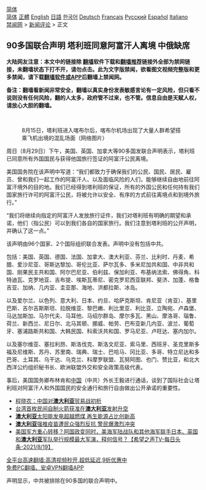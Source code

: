  <!-- 面包屑导航 --> <div class="breadcrumb"><!-- GTranslate: https://gtranslate.io/ -->  <div class="switcher notranslate">  <div class="selected">  <a href="#" onclick="return false;"> 简体</a>  </div>  <div class="option">  <a href="https://www.bannedbook.org" onclick="doGTranslate('zh-CN|zh-CN');jQuery('div.switcher div.selected a').html(jQuery(this).html());return false;" title="简体中文" class="nturl selected"> 简体</a>  <a href="https://www.bannedbook.org/zh-tw/" onclick="doGTranslate('zh-CN|zh-TW');jQuery('div.switcher div.selected a').html(jQuery(this).html());return false;" title="繁體中文" class="nturl"> 正體</a>  <a href="https://www.bannedbook.org/en/" onclick="doGTranslate('zh-CN|en');jQuery('div.switcher div.selected a').html(jQuery(this).html());return false;" title="English" class="nturl"> English</a>  <a href="https://www.bannedbook.org/ja/" onclick="doGTranslate('zh-CN|ja');jQuery('div.switcher div.selected a').html(jQuery(this).html());return false;" title="日本語" class="nturl"> 日語</a>  <a href="https://www.bannedbook.org/ko/" onclick="doGTranslate('zh-CN|ko');jQuery('div.switcher div.selected a').html(jQuery(this).html());return false;" title="한국어" class="nturl"> 한국어</a>  <a href="https://www.bannedbook.org/de/" onclick="doGTranslate('zh-CN|de');jQuery('div.switcher div.selected a').html(jQuery(this).html());return false;" title="Deutsch" class="nturl"> Deutsch</a>  <a href="https://www.bannedbook.org/fr/" onclick="doGTranslate('zh-CN|fr');jQuery('div.switcher div.selected a').html(jQuery(this).html());return false;" title="Français" class="nturl"> Français</a>  <a href="https://www.bannedbook.org/ru/" onclick="doGTranslate('zh-CN|ru');jQuery('div.switcher div.selected a').html(jQuery(this).html());return false;" title="Русский" class="nturl"> Русский</a>  <a href="https://www.bannedbook.org/es/" onclick="doGTranslate('zh-CN|es');jQuery('div.switcher div.selected a').html(jQuery(this).html());return false;" title="Español" class="nturl"> Español</a>  <a href="https://www.bannedbook.org/it/" onclick="doGTranslate('zh-CN|it');jQuery('div.switcher div.selected a').html(jQuery(this).html());return false;" title="Italiano" class="nturl"> Italiano</a>  </div>  </div>      <div class='breadcrumb-sub'><!-- Breadcrumb NavXT 6.3.0 --> <a href="https://www.bannedbook.org/" class="home">禁闻网</a> &gt; <a href="https://www.bannedbook.org/bnews/comments/" class="category">新闻评论</a> &gt; 正文</div></div><h2>90多国联合声明 塔利班同意阿富汗人离境 中俄缺席</h2> <p class="notice"><b>大陆网友注意：本文中的链接除 <a href="https://github.com/bannedbook/fanqiang" >翻墙</a>软件下载和<a href="https://github.com/killgcd/justmysocks/blob/master/README.md">翻墙推荐</a>链接外全部为禁网链接，未翻墙状态下打不开，请勿点击。此为文字版禁闻，欲看图文视频完整版和更多禁闻，请下载<a href="https://github.com/bannedbook/fanqiang">翻墙软件或APP</a>后翻墙上禁闻网。</p><p>备注：翻墙看新闻非常安全，翻墙以真实身份发表敏感言论有一定风险，但只看不说则没有任何风险，翻的人太多，政府管不过来，也不管。信息自由是天赋人权，请放心大胆的翻墙。</b></p>  <div class="entry"> <br /> <figure><a href="https://i2.wp.com/upload-images-bucket-v64rleca837do.s3.eu-west-1.amazonaws.com/wp-content/uploads/2021/08/22020744/20210816063519795.jpeg?fit=600%2C387&#038;ssl=1" data-caption="8月15日，塔利班进入喀布尔后，喀布尔机场出现了大量人群希望搭乘飞机出境的混乱场面（网络图片）"></a><figcaption class="wp-caption-text">8月15日，塔利班进入喀布尔后，喀布尔机场出现了大量人群希望搭乘飞机出境的混乱场面（网络图片）</figcaption></figure> <p>周日（8月29日）下午，美国、英国、加拿大等90多国发联合声明表示，塔利班已同意所有外国国民与获得他国旅行签证的阿富汗公民离境。</p> <p>美国国务院在该声明中写道：“我们都致力于确保我们的公民、国民、居民、雇员、曾和我们一起工作的阿富汗人、以及面临风险的人们，能够继续自由地前往阿富汗境外的目的地。我们已经得到塔利班的保证，所有的外国公民和任何持有我们国家旅行许可的阿富汗公民，将被允许以安全、有序的方式前往离境点和到境外旅行。”</p>  <p>“我们将继续向指定的阿富汗人发放旅行证件，我们对塔利班有明确的期望和承诺，他们（指公民）可以到我们各自的国家旅行。我们注意到塔利班的公开声明，并确认了这一点。”</p> <p>该声明由96个国家、2个国际组织联合发表。声明中没有包括中共。</p>  <p>包括：美国、英国、德国、法国、加拿大、澳大利亚、芬兰、比利时、丹麦、希腊、爱沙尼亚、哥斯达黎加、哥伦比亚、萨尔瓦多、多米尼加共和国、中非共和国、刚果民主共和国、阿尔巴尼亚、伯利兹、保加利亚、布基纳法索、佛得角、科特迪瓦、克罗地亚、吉布提、埃斯瓦蒂尼、密克罗尼西亚联邦、斐济、加蓬、格鲁吉亚、加纳、几内亚、圭亚那、海地、洪都拉斯、冰岛。</p> <p>以及爱尔兰、以色列、意大利、日本、约旦、哈萨克斯坦、肯尼亚（肯亚）、基里巴斯、吉尔吉斯斯坦、拉脱维亚、黎巴嫩、利比里亚、利比亚、立陶宛、卢森堡、马达加斯加、马尔代夫、马耳他、马绍尔群岛、摩尔多瓦、黑山、摩洛哥、瑙鲁、荷兰、新西兰、尼日尔、北马其顿、挪威、帕劳、巴布亚新几内亚、波兰、葡萄牙、塞浦路斯共和国、大韩民国、科索沃共和国、罗马尼亚、卢旺达、塞内加尔。</p>  <p>以及塞尔维亚、塞拉利昂、斯洛伐克、斯洛文尼亚、索马里、西班牙、圣克里斯多福及尼维斯、苏丹、苏里南、瑞典、瑞士、巴哈马、冈比亚、多哥、特立尼达和多巴哥、土耳其、乌干达、乌克兰、科摩罗联盟、瓦努阿图、也门、赞比亚，和北大西洋公约组织秘书长、欧洲联盟外交和安全政策高级代表。</p> <p>事后，美国国务卿布林肯和<span class='wp_keywordlink_affiliate'><a href="https://www.bannedbook.org/" title="中国" target="_blank">中国</a></span>（中共）外长王毅进行通话，谈到了国际社会让塔利班对阿富汗人和外国国民的安全通行和旅行自由做出公开承诺的重要性。</p>  <ul class='op-related-articles' title='相关阅读'> <li><a href='https://www.bannedbook.org/bnews/ssgc/20210827/1614514.html' target='_blank'>程晓农：中国对<b>澳大利亚</b>贸易战初析</a></li> <li><a href='https://www.bannedbook.org/bnews/taiwannews/20210825/1612510.html' target='_blank'>台湾首枚民间自制火箭获准在<b>澳大利亚</b>发射升空</a></li> <li><a href='https://www.bannedbook.org/bnews/cnnews/20210823/1611547.html' target='_blank'><b>澳大利亚</b>太阳能发电超越燃煤 再生能源占比创新高</a></li> <li><a href='https://www.bannedbook.org/bnews/worldnews/20210822/1610837.html' target='_blank'><b>澳大利亚</b>强推疫苗遭民众强烈反抗 警民爆激烈冲突</a></li> <li><a href='https://www.bannedbook.org/bnews/comments/20210820/1609540.html' target='_blank'>美国军方重心转移？阿国政变同时，美海军陆战队和其他海军联手日本、英国和<b>澳大利亚</b>军队举行规模最大军演，释何信号？【希望之声TV-每日头条-2021/8/19】</a></li> </ul> <p class="texttj"> <a href="https://github.com/bannedbook/fanqiang/wiki/V2ray%E6%9C%BA%E5%9C%BA" target="_blank">全平台高速翻墙:高清视频秒开,超低延迟,9折优惠中</a><br/> <a href="https://github.com/bannedbook/fanqiang/wiki/%E7%A6%81%E9%97%BB%E7%BD%91%E5%AE%89%E5%8D%93%E7%BF%BB%E5%A2%99%E6%96%B0%E9%97%BBAPP" target="_blank">免费PC翻墙、安卓VPN翻墙APP</a></p><p>声明显示，中共被排除在90多国的联合声明中。</p><a name='sharetosocial'></a>  <div style="margin-bottom:5px;padding-bottom:5px;clear:both"> <div id="archive-pix-1" class="banner-ads"> <!-- AuctionX Display platform tag START --> <div id="26318x728x90x621x_ADSLOT2" clicktrack="%%CLICK_URL_ESC%%"></div> <!-- AuctionX Display platform tag END --> </div> <div id="archive-pix-2" class="banner-ads"> <!-- AuctionX Display platform tag START --> <div id="26315x300x250x621x_ADSLOT2" clicktrack="%%CLICK_URL_ESC%%"></div> <!-- AuctionX Display platform tag END --> </div> </div>  <div id="archive-pix-1" class="banner-ads"> <!-- AuctionX Display platform tag START --> <div id="26318x728x90x621x_ADSLOT3" clicktrack="%%CLICK_URL_ESC%%"></div> <!-- AuctionX Display platform tag END --> </div> </div><!--END ENTRY--> 